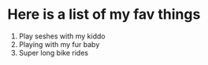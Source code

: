 # Here is a list of my fav things

1. Play seshes with my kiddo
2. Playing with my fur baby
3. Super long bike rides
  
